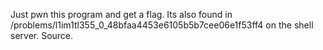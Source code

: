 Just pwn this program and get a flag. Its also found in /problems/l1im1tl355_0_48bfaa4453e6105b5b7cee06e1f53ff4 on the shell server. Source.


